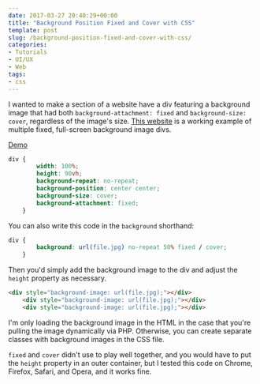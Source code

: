 ```yaml
---
date: 2017-03-27 20:40:29+00:00
title: "Background Position Fixed and Cover with CSS"
template: post
slug: /background-position-fixed-and-cover-with-css/
categories:
- Tutorials
- UI/UX
- Web
tags:
- css
---
```



I wanted to make a section of a website have a div featuring a background image that had both `background-attachment: fixed` and `background-size: cover`, regardless of the image's size. [This website](http://hub51chicago.com/private-parties) is a working example of multiple fixed, full-screen background image divs.

[Demo](http://codepen.io/taniarascia/pen/VpGXJQ)


    
```css
div {
    	width: 100%;
    	height: 90vh;
    	background-repeat: no-repeat;
    	background-position: center center;
    	background-size: cover;
    	background-attachment: fixed;
    }
```




You can also write this code in the `background` shorthand: 


    
```css
div {
    	background: url(file.jpg) no-repeat 50% fixed / cover;
    }
```




Then you'd simply add the background image to the div and adjust the `height` property as necessary.


    
```html
<div style="background-image: url(file.jpg);"></div>
    <div style="background-image: url(file.jpg);"></div>
    <div style="background-image: url(file.jpg);"></div>
```




I'm only loading the background image in the HTML in the case that you're pulling the image dynamically via PHP. Otherwise, you can create separate classes with background images in the CSS file.

`fixed` and `cover` didn't use to play well together, and you would have to put the `height` property in an outer container, but I tested this code on Chrome, Firefox, Safari, and Opera, and it works fine.

		
